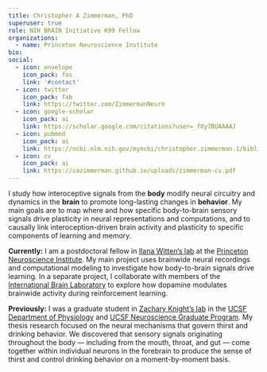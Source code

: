```yaml
---
title: Christopher A Zimmerman, PhD
superuser: true
role: NIH BRAIN Initiative K99 Fellow
organizations:
  - name: Princeton Neuroscience Institute
bio:
social:
  - icon: envelope
    icon_pack: fas
    link: '#contact'
  - icon: twitter
    icon_pack: fab
    link: https://twitter.com/ZimmermanNeuro
  - icon: google-scholar
    icon_pack: ai
    link: https://scholar.google.com/citations?user=_f0y7BUAAAAJ
  - icon: pubmed
    icon_pack: ai
    link: https://ncbi.nlm.nih.gov/myncbi/christopher.zimmerman.1/bibliography/public
  - icon: cv
    icon_pack: ai
    link: https://cazimmerman.github.io/uploads/zimmerman-cv.pdf
---
```


I study how interoceptive signals from the <strong>body</strong> modify neural circuitry and dynamics in the <strong>brain</strong> to promote long-lasting changes in <strong>behavior</strong>. My main goals are to map where and how specific body-to-brain sensory signals drive plasticity in neural representations and computations, and to causally link interoception-driven brain activity and plasticity to specific components of learning and memory.

<strong>Currently:</strong> I am a postdoctoral fellow in <a href='https://www.wittenlab.org/' target='_blank'>Ilana Witten’s lab</a> at the <a href='https://pni.princeton.edu/' target='_blank'>Princeton Neuroscience Institute</a>. My main project uses brainwide neural recordings and computational modeling to investigate how body-to-brain signals drive learning. In a separate project, I collaborate with members of the <a href='https://www.internationalbrainlab.com/' target='_blank'>International Brain Laboratory</a> to explore how dopamine modulates brainwide activity during reinforcement learning.

<strong>Previously:</strong> I was a graduate student in <a href='https://knightlab.ucsf.edu/' target='_blank'>Zachary Knight’s lab</a> in the <a href='https://physiology.ucsf.edu' target='_blank'>UCSF Department of Physiology</a> and <a href='https://neurograd.ucsf.edu' target='_blank'>UCSF Neuroscience Graduate Program</a>. My thesis research focused on the neural mechanisms that govern thirst and drinking behavior. We discovered that sensory signals originating throughout the body — including from the mouth, throat, and gut — come together within individual neurons in the forebrain to produce the sense of thirst and control drinking behavior on a moment-by-moment basis.
